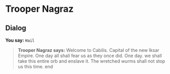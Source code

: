 # Trooper Nagraz
## Dialog

**You say:** `Hail`



>**Trooper Nagraz says:** Welcome to Cabilis.  Capital of the new Iksar Empire.  One day all shall fear us as they once did.  One day. we shall take this entire orb and enslave it.  The wretched wurms shall not stop us this time.
end





